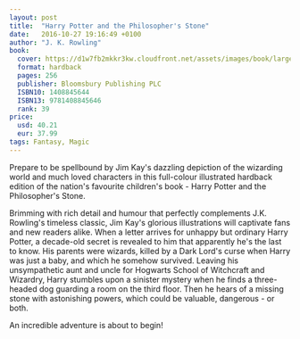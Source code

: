 ```yaml
---
layout: post
title:  "Harry Potter and the Philosopher's Stone"
date:   2016-10-27 19:16:49 +0100
author: "J. K. Rowling"
book: 
  cover: https://d1w7fb2mkkr3kw.cloudfront.net/assets/images/book/large/9781/4088/9781408845646.jpg
  format: hardback
  pages: 256
  publisher: Bloomsbury Publishing PLC
  ISBN10: 1408845644
  ISBN13: 9781408845646
  rank: 39
price: 
  usd: 40.21
  eur: 37.99
tags: Fantasy, Magic
---
```


Prepare to be spellbound by Jim Kay's dazzling depiction of the wizarding world and much loved characters in this full-colour illustrated hardback edition of the nation's favourite children's book - Harry Potter and the Philosopher's Stone. 

Brimming with rich detail and humour that perfectly complements J.K. Rowling's timeless classic, Jim Kay's glorious illustrations will captivate fans and new readers alike. When a letter arrives for unhappy but ordinary Harry Potter, a decade-old secret is revealed to him that apparently he's the last to know. His parents were wizards, killed by a Dark Lord's curse when Harry was just a baby, and which he somehow survived. Leaving his unsympathetic aunt and uncle for Hogwarts School of Witchcraft and Wizardry, Harry stumbles upon a sinister mystery when he finds a three-headed dog guarding a room on the third floor. Then he hears of a missing stone with astonishing powers, which could be valuable, dangerous - or both. 

An incredible adventure is about to begin!
